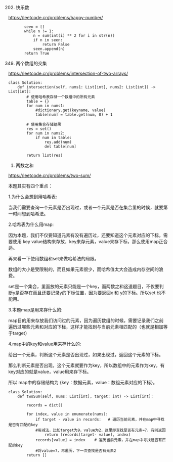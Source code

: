 202. 快乐数

https://leetcode.cn/problems/happy-number/

```
       seen = []
       while n != 1:
           n = sum(int(i) ** 2 for i in str(n))
           if n in seen:
               return False
           seen.append(n)
       return True
```



349. 两个数组的交集
     
https://leetcode.cn/problems/intersection-of-two-arrays/

```
class Solution:
    def intersection(self, nums1: List[int], nums2: List[int]) -> List[int]:
        # 使用哈希表存储一个数组中的所有元素
        table = {}
        for num in nums1:
            #dictionary.get(keyname, value)
            table[num] = table.get(num, 0) + 1
        
        # 使用集合存储结果
        res = set()
        for num in nums2:
            if num in table:
                res.add(num)
                del table[num]
        
        return list(res)
```



1. 两数之和

https://leetcode.cn/problems/two-sum/

本题其实有四个重点：

1.为什么会想到用哈希表: 

  当我们需要查询一个元素是否出现过，或者一个元素是否在集合里的时候，就要第一时间想到哈希法。
  
2.哈希表为什么用map: 
  
  因为本题，我们不仅要知道元素有没有遍历过，还要知道这个元素对应的下标，需要使用 key value结构来存放，key来存元素，value来存下标，那么使用map正合适。

  再来看一下使用数组和set来做哈希法的局限。

  数组的大小是受限制的，而且如果元素很少，而哈希值太大会造成内存空间的浪费。

  set是一个集合，里面放的元素只能是一个key，而两数之和这道题目，不仅要判断y是否存在而且还要记录y的下标位置，因为要返回x 和 y的下标。所以set 也不能用。

3.本题map是用来存什么的: 

  map目的用来存放我们访问过的元素，因为遍历数组的时候，需要记录我们之前遍历过哪些元素和对应的下标，这样才能找到与当前元素相匹配的（也就是相加等于target）

4.map中的key和value用来存什么的:

  给出一个元素，判断这个元素是否出现过，如果出现过，返回这个元素的下标。

  那么判断元素是否出现，这个元素就要作为key，所以数组中的元素作为key，有key对应的就是value，value用来存下标。

  所以 map中的存储结构为 {key：数据元素，value：数组元素对应的下标}。

```
class Solution:
    def twoSum(self, nums: List[int], target: int) -> List[int]:
        
        records = dict()

        for index, value in enumerate(nums):  
            if target - value in records:   # 遍历当前元素，并在map中寻找是否有匹配的key
            #用减法，比如target为9，value为2，这里即查找是否有元素=7，有则返回
                return [records[target- value], index]
            records[value] = index    # 遍历当前元素，并在map中寻找是否有匹配的key
            #将value=7，再遍历，下一次查找是否有元素2
        return []
```
